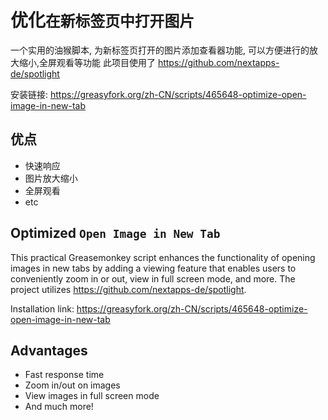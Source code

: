 # 优化`在新标签页中打开图片`

一个实用的油猴脚本, 为新标签页打开的图片添加查看器功能, 可以方便进行的放大缩小,全屏观看等功能
此项目使用了 https://github.com/nextapps-de/spotlight

安装链接: https://greasyfork.org/zh-CN/scripts/465648-optimize-open-image-in-new-tab

## 优点

-   快速响应
-   图片放大缩小
-   全屏观看
-   etc

## Optimized `Open Image in New Tab`

This practical Greasemonkey script enhances the functionality of opening images in new tabs by adding a viewing feature that enables users to conveniently zoom in or out, view in full screen mode, and more. The project utilizes https://github.com/nextapps-de/spotlight.

Installation link: https://greasyfork.org/zh-CN/scripts/465648-optimize-open-image-in-new-tab

## Advantages

-   Fast response time
-   Zoom in/out on images
-   View images in full screen mode
-   And much more!
